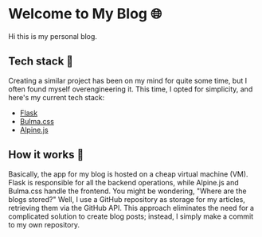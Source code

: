 # Welcome to My Blog 🌐

Hi this is my personal blog.

## Tech stack 📝

Creating a similar project has been on my mind for quite some time, but I often found myself overengineering it. This time, I opted for simplicity, and here's my current tech stack:

- [Flask](https://flask.palletsprojects.com/en/3.0.x/)
- [Bulma.css](https://bulma.io/)
- [Alpine.js](https://alpinejs.dev/)

## How it works 🤔

Basically, the app for my blog is hosted on a cheap virtual machine (VM). Flask is responsible for all the backend operations, while Alpine.js and Bulma.css handle the frontend. You might be wondering, "Where are the blogs stored?" Well, I use a GitHub repository as storage for my articles, retrieving them via the GitHub API. This approach eliminates the need for a complicated solution to create blog posts; instead, I simply make a commit to my own repository.
